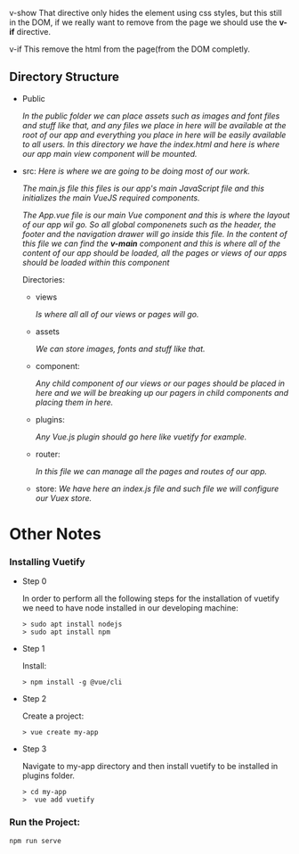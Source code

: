 v-show
That directive only hides the element using css styles, but this still in the DOM, if we really want to remove from the page we should 
use the **v-if** directive. 

v-if
This remove the html from the page(from the DOM completly. 


## Directory Structure

- Public

    _In the public folder we can place assets such as images and font files and stuff like that, and any files we place in here will be available at the root of our app and everything you place in here will be easily available to all users. In this directory we have the index.html and here is where our app main view component will be mounted._

- src: 
    _Here is where we are going to be doing most of our work._
    
    _The main.js file this files is our app's main JavaScript file and this initializes the main VueJS required components._
    
    _The App.vue file is our main Vue component and this is where the layout of our app wil go. So all global componenets such as the header, the footer and the navigation drawer will go inside this file. In the content of this file we can find the **v-main** component and this is where all of the content of our app should be loaded, all the pages or views of our apps should be loaded within this component_

    Directories:
    - views
        
        _Is where all all of our views or pages will go._
    
    - assets

        _We can store images, fonts and stuff like that._
    
    - component:

        _Any child component of our views or our pages should be placed in here and we will be breaking up our pagers in child components and placing them in here._

    - plugins:

        _Any Vue.js plugin should go here like vuetify for example._

    - router:

        _In this file we can  manage all the pages and routes of our app._

    - store:
        _We have here an index.js file and such file we will configure our Vuex store._


# Other Notes
### Installing Vuetify 

- Step 0
    
    In order to perform all the following steps for the installation of vuetify we need to have node installed in our 
    developing machine:
    ```
    > sudo apt install nodejs
    > sudo apt install npm
    ```

- Step 1
    
    Install:
    ```
    > npm install -g @vue/cli
    ``` 
- Step 2

    Create a project: 
    ```
    > vue create my-app
    ```
- Step 3
 
    Navigate to my-app directory 
    and then install vuetify to be installed in plugins folder. 
    
    ```
    > cd my-app
    >  vue add vuetify
    ```





### Run the Project:
```npm run serve```

